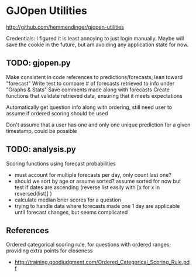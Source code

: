 # GJOpen Utilities
http://github.com/hemmendinger/gjopen-utilities

Credentials: I figured it is least annoying to just login manually. 
Maybe will save the cookie in the future, but am avoiding any application state for now. 


## TODO: gjopen.py
Make consistent in code references to predictions/forecasts, lean toward "forecast"
Write test to compare # of forecasts retrieved to info under "Graphs & Stats" 
Save comments made along with forecasts
Create functions that validate retrieved data, ensuring that it meets expectations

Automatically get question info along with ordering, still need user to assume if ordered scoring should be used

Don't assume that a user has one and only one unique prediction for a given timestamp, could be possible

## TODO: analysis.py
Scoring functions using forecast probabilities
- must account for multiple forecasts per day, only count last one?
- should we sort by age or assume sorted? assume sorted for now but test if dates are ascending
 (reverse list easily with [x for x in reversed(list)] )
- calculate median brier scores for a question
- trying to handle data where forecasts made one 1 day are applicable until forecast changes, but seems complicated


## References
Ordered categorical scoring rule, for questions with ordered ranges; providing extra points for closeness
- http://training.goodjudgment.com/Ordered_Categorical_Scoring_Rule.pdf



